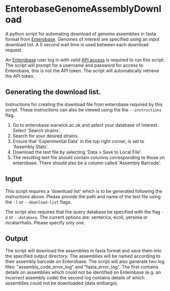 # EnterobaseGenomeAssemblyDownload
A python script for automating download of genome assemblies in fasta format from [Enterobase](enterobase.warwick.ac.uk). Genomes of interest are specified using an input download list. A 5 second wait time is used between each download request.

An [Enterobase](enterobase.warwick.ac.uk) user log in with valid [API access](http://enterobase.readthedocs.io/en/latest/api/api-getting-started.html) is required to run this script. The script will prompt for a username and password for access to Enterobase, this is not the API token. The script will automatically retrieve the API token.

## Generating the download list.
Instructions for creating the download file from enterobase required by this script. These instructions can also be viewed using the the `--instructions` flag.

1. Go to enterobase.warwick.ac.uk and select your database of interest. Select 'Search strains'.
2. Search for your desired strains.
3. Ensure that 'Experimental Data' in the top right corner, is set to 'Assembly Stats'.
4. Download the text file by selecting 'Data > Save to Local File'.
5. The resulting text file should contain columns corresponding to those on enterobase. There should also be a column called 'Assembly Barcode'.

## Input
This script requires a 'download list' which is to be generated following the instructions above. Please provide the path and name of the text file using the `-l` or `--download-list` flags.

The script also requires that the query database be specified with the flag `-d` or `--database`. The current options are: senterica, ecoli, yersinia or mcatarrhalis. Please specify only one.

## Output
The script will download the assemblies in fasta format and save them into the specified output directory. The assemblies will be named according to their assembly barcode on Enterobase. The script will also generate two log files: "assembly_code_error_log" and "fasta_error_log". The first contains details on assemblies which could not be identified on Enterobase (e.g. an incorrect assembly code) the second log contains details of which assemblies could not be downloaded (data embargo).
